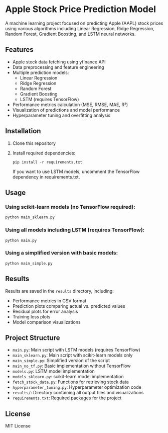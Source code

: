 # Apple Stock Price Prediction Model

A machine learning project focused on predicting Apple (AAPL) stock prices using various algorithms including Linear Regression, Ridge Regression, Random Forest, Gradient Boosting, and LSTM neural networks.

## Features

- Apple stock data fetching using yfinance API
- Data preprocessing and feature engineering
- Multiple prediction models:
  - Linear Regression
  - Ridge Regression
  - Random Forest
  - Gradient Boosting
  - LSTM (requires TensorFlow)
- Performance metrics calculation (MSE, RMSE, MAE, R²)
- Visualization of predictions and model performance
- Hyperparameter tuning and overfitting analysis

## Installation

1. Clone this repository
2. Install required dependencies:
   ```
   pip install -r requirements.txt
   ```
   
   If you want to use LSTM models, uncomment the TensorFlow dependency in requirements.txt.

## Usage

### Using scikit-learn models (no TensorFlow required):
```
python main_sklearn.py
```

### Using all models including LSTM (requires TensorFlow):
```
python main.py
```

### Using a simplified version with basic models:
```
python main_simple.py
```

## Results

Results are saved in the `results` directory, including:
- Performance metrics in CSV format
- Prediction plots comparing actual vs. predicted values
- Residual plots for error analysis
- Training loss plots
- Model comparison visualizations

## Project Structure

- `main.py`: Main script with LSTM models (requires TensorFlow)
- `main_sklearn.py`: Main script with scikit-learn models only
- `main_simple.py`: Simplified version of the script
- `main_no_tf.py`: Basic implementation without TensorFlow
- `models.py`: LSTM model implementation
- `models_sklearn.py`: scikit-learn model implementation
- `fetch_stock_data.py`: Functions for retrieving stock data
- `hyperparameter_tuning.py`: Hyperparameter optimization code
- `results/`: Directory containing all output files and visualizations
- `requirements.txt`: Required packages for the project

## License

MIT License